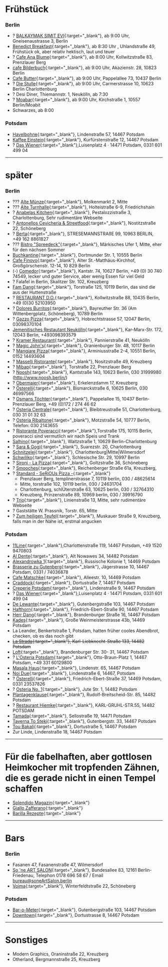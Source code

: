 # Frühstück
### Berlin
* ? [BALKAYMAK SIMIT EVI](https://www.balkaymaksimitevi.de/){:target="_blank"}, ab 9:00 Uhr, Gneisenaustrasse 3, Berlin
* [Benedict Breakfast](https://benedict-breakfast.de/pages/our-menu){:target="_blank"}, ab 8:30 Uhr , Uhlandstraße 49, Frühstück ok, aber relativ hektisch, laut und teuer
* ? [Cafe Ana Blume](https://cafe-anna-blume.de/){:target="_blank"}, ab 8:00 Uhr, Kollwitzstraße 83, Prenzlauer Berg
* [cafe Bilderbuch](https://www.cafe-bilderbuch.de/){:target="_blank"}, ab 9:00 Uhr, Akazienstr. 28, 10823 Berlin
* [Cafe Butter](https://www.cafe-butter.de/){:target="_blank"}, ab 9:00 Uhr, Pappelallee 73, 10437 Berlin
* ? [Die Stulle](https://www.die-stulle.com/){:target="_blank"}, ab 9:00 Uhr, Carmerstrasse 10, 10623 Berlin Charlottenburg
* ? Desi Diner, Thiemannstr. 1, Neukölln, ab 7:30
* ? [Moabar](https://www.moabar.com/fruehstueck/){:target="_blank"}, ab 9:00 Uhr, Kirchstraße 1, 10557 Berlin/Moabit
* Schwarzes, ab 8:00

### Potsdam
* [Havelbohne](https://havelbohne.de/){:target="_blank"}, Lindenstraße 57, 14467 Potsdam
* [Kaffee Einstein](https://einsteinkaffee-bistropotsdam.de/){:target="_blank"}, Kurfürstenstraße 12, 14467 Potsdam
* ? [Das Wiener](https://wiener-potsdam.de/){:target="_blank"},Luisenplatz 4 · 14471 Potsdam, 0331 601 499 04

***

# später
### Berlin
* ??? [Alte Münze](https://alte-muenze-berlin.de/actor/thegreens/){:target="_blank"}, Molkenmarkt 2, Mitte
* ??? [Alte Turnhalle](https://www.alte-turnhalle-berlin.de/){:target="_blank"}, Holteistraße 6-9, Friedrichshain
* ? [Anabelas Kitchen](https://www.anabelas-kitchen.de/){:target="_blank"}, Pestalozzistraße 3, Charlottenburg, Sehr rudimentäre Webseite
* ? [Antonellos Cevicheria & Streetfood](https://www.cevicheriastreetfood.de/){:target="_blank"}, Nostitzstraße 22, Schöneberg
* ? [Berta](https://www.bertarestaurant.com/){:target="_blank"}, STRESEMANNSTRAßE 99, 10963 BERLIN, +49 162 8861827
* ??? [Bistro "Spreedeck"](https://spreeschiffe.de/spreedeck/){:target="_blank"}, Märkisches Ufer 1, Mitte, eher für den nächsen Sommer
* [Buchkantine](https://buchkantine.de/){:target="_blank"}, Dortmunder Str. 1, 10555 Berlin
* [Cafe Finovo](http://www.cafe-finovo.de/){:target="_blank"}, Alter St.-Matthäus-Kirchhof, Großgörschenstr. 12-14, 10 829 Berlin
* (-) [Comedor](https://www.comedor.berlin/){:target="_blank"}, Kantstr. 74, 10627 Berlin, ​+49 (0) 30 740 74549, lecker und guter Service, aber wenig Essen für viel Geld
* ? Falafel in Berlin, Skalitzer Str. 102, Kreuzberg
* [Fam Dang](https://www.gastro-now.com/famdang){:target="_blank"}, Torstraße 125, 10119 Berlin, das sind die aus der Huttenstraße
* ? [RESTAURANT D.O.](https://www.do-restaurant.com){:target="_blank"}, Kollwitzstraße 88, 10435 Berlin, +49 (0)30 52103950
* ? [Dolores Burritos](https://dolores-burritos.de/){:target="_blank"}, Bayreuther Str. 36 (Am Wittenbergplatz, Schöneberg), 10789 Berlin
* ? [Gazzo Pizza](https://de.gazzopizza.com/){:target="_blank"}, Hobrechtstrasse 57, 12047 Berlin, 03098370104
* [Jemenitisches Restautant Neukölln](https://www.jemenrestaurant.de/neukoelln/){:target="_blank"}, Kar-Marx-Str. 172, 12043 Berlin, +493098393579
* ? [Kramer Restaurant](https://kramerberlin.com/){:target="_blank"}, Pannierstraße 41, Neukölln
* ? [Magic John's](https://www.magicjohns.com){:target="_blank"}, Oranienburger Str. 48,  10117  Berlin
* ? [Mangiare Pizza](https://arminiusmarkthalle.com/marktstaende/mangiare-berlin/){:target="_blank"}, Arminiusstraße 2-4, 10551 Berlin, 0152 14493604
* ? [Masselli Ristorante](https://maselliristorante.weebly.com/){:target="_blank"}, Nositzstraße 49, Kreuzberg
* ? [Mibap](https://mibap.berlin/en){:target="_blank"}, Torstraße 22, Prenzlauer Berg
* ? [Noosh](https://www.instagram.com/noosh_berlin/?hl=de){:target="_blank"}, Kantstraße 143, 10623 Berlin, 030 31999980 (http://www.noosh.berlin/)
* ? [Obermaier](https://www.obermaier-kreuzberg.de/){:target="_blank"}, Erkelenzdamm 17, Kreuzberg
* ? [Österelli](https://www.oesterelli.com/){:target="_blank"}, Bismarckstraße 6, 10625 Berlin, 030 46997566
* ? [Osmans Töchter](https://osmanstoechter.de/){:target="_blank"}, Pappelallee 15, 10437 Berlin-Prenzlauer Berg, +49 (0)172 / 274 46 62
* ? [Osteria Centrale](){:target="_blank"}, Bleibtreustraße 51, Charlottenburg, 030 31 01 32 63
* ? [Osteria Ribaltone](http://www.ribaltone.de){:target="_blank"}, Motzstraße 54, 10777 Berlin, Telefon:	030 2143655
* ? [Ristorante Poveracci](https://www.ristorantepoveracci.com){:target="_blank"},Torstraße 175, 10115 Berlin, poveracci sind vermutlich wir nach Speis und Trank
* [Salhino](https://www.salhino.de/){:target="_blank"}, Waitzstraße 1, 10629 Berlin-Charlottenburg
* ? [Sara & Gogi](https://sara-gogi.de){:target="_blank"}, Suarezstr. 20, Charlottenburg
* [Schnitzelei](https://www.schnitzelei.de/){:target="_blank"}, Charlottenburg\|Mitte\|Wilmersdorf
* [Schwiliko](http://www.schwiliko-berlin.de/){:target="_blank"}, Schlesische Str. 29, 10997 Berlin
* ? [Sironi - La Pizza](https://sironi.de/){:target="_blank"}, Goltzstraße 36, Schöneberg
* ? [Smooches](https://www.instagram.com/smoochesinberlin/){:target="_blank"}, Reichenberger Straße 61a, Kreuzberg,
* ? [Standard - SeRiOUs Pizza -](https://www.standard-berlin.de/){:target="_blank"}
  * Prenzlauer Berg, templinerstrasse 7, 10119 berlin, 030 / 48625614
  * Mitte, torstraße 102, 10119 berlin, 030 / 24631704
  * Charlottenburg,  schlÜterstraße 63, 10625 berlin, 030 / 32764310
  * Kreuzberg, Prinzenstraße 89, 10969 berlin, 030 / 39916790
* ? [Trio](https://trioberlin.webflow.io/){:target="_blank"}, Linienstraße 13, Mitte, sehr rudimentäre Webseite
* ? Gaststätte W. Prassnik, Torstr. 65, Mitte
* ? [Zum heiligen Teufel](https://zumheiligenteufel.de/){:target="_blank"}, Muskauer Straße 9, Kreuzberg, falls man in der Nähe ist, erstmal angucken

### Potsdam
* [11Line](https://11-line.de/){:target="_blank"},Charlottenstraße 119, 14467 Potsdam, +49 1520 9470803
* [Al Dente](https://al-dente-potsdam.de){:target="_blank"}, Alt Nowawes 34, 14482 Potsdam
* [Alexandrowka 1](https://www.alexandrowka-haus1.de){:target="_blank"}, Russische Kolonie 1, 14469 Potsdam
* [Brasserie zu Gutenberg](https://www.brasserie-zu-gutenberg.de){:target="_blank"}, Jägerstrasse 10, 14467 Potsdam, 0331 / 74036878
* [Cafe Matschke](https://www.matschkes-galeriecafe.de){:target="_blank"}, Alleestr. 10, 14469 Potsdam
* [Craddock](https://www.craddock-potsdam.de/){:target="_blank"}, Dortustraße 7, 14467 Potsdam
* [Creperie Potsdam](https://creperie-potsdam.de/){:target="_blank"}, Lindenstraße 9, 14467 Potsdam
* ? [Das Wiener](https://wiener-potsdam.de/){:target="_blank"},Luisenplatz 4 · 14471 Potsdam, 0331 601 499 04
* [De Lewante](http://delewante.de/){:target="_blank"}, Gutenbergstraße 103, 14467 Potsdam
* [Hafthorn](https://www.hafthorn.de/index.htm){:target="_blank"}, Friedrich-Ebert-Straße 90, 14467 Potsdam
* [Herr Dang](http://www.herr-dang.de/#/){:target="_blank"}, Brandenburger Straße 16, 14467 Potsdam 
* [Kades](http://restaurant-pfingstberg.de){:target="_blank"}, Große Weinmeisterstrasse 43b, 14469 Potsdam
* La Leander, Benkertstraße 1, Potsdam, hatten früher cooles Abendbrot, checken, ob es das noch gibt
* ~~[La Strada](https://la-strada-potsdam.de/){:target="_blank"}, Karl-Liebknecht-Straße 133, 14482 Potsdam~~
* [Loft](https://loft-potsdam.de/){:target="_blank"}, Brandenburger Str. 30- 31, 14467 Potsdam
* ? [L'Osteria Potsdam](https://losteria.net/de/restaurants/restaurant/potsdam/){:target="_blank"}, Otto-Braun-Platz 1, 14467 Potsdam, +49 331 60129800
* [Masala Haus](https://www.masala-haus.de/){:target="_blank"}, Lindenstr. 65, 14467 Potsdam
* [Noi Due](https://noidue.de/){:target="_blank"}, Lindenstraße 6, 14467, Potsdam
* ? [Österelli](https://www.oesterelli.com/){:target="_blank"}, Friedrich-Ebert-Straße 37, 14469 Potsdam, 0331 23537826
* ? [Osteria No. 1](https://www.osteria-n1.de){:target="_blank"}, Jute Str. 1, 14482 Potsdam
* [Plantagenklause](http://www.plantagenklause.de/){:target="_blank"}, Rudolf-Breitscheid-Str. 85, 14482 Potsdam
* ? [Restaurant Hiemke](https://www.restaurant-ottohiemke.de){:target="_blank"}, KARL-GRUHL-STR.55, 14482 POTSDAM
* [Tamada](https://tamada-potsdam.de/){:target="_blank"}, Sellostraße 19, 14471 Potsdam
* [Taverna To Steki](https://taverna-tosteki.de/){:target="_blank"}, Gutenbergstr. 33, 14467 Potsdam
* [Tou Bakali](https://www.bakaliko-potsdam.de){:target="_blank"}, Dortustraße 5, 14467 Potsdam
* Zur Linde, Lindenstraße 18, 14467 Potsdam

***

# Für die fabelhaften, aber gottlosen Heimkocher mit tropfenden Zähnen, die es gerade nicht in einen Tempel schaffen
* [Splendido Magazin](https://splendido-magazin.de/index/gerichte){:target="_blank"}
* [Giallo Zafferano](https://www.giallozafferano.it/){:target="_blank"}
* [Barilla Rezepte](https://www.barilla.com/de-de/search/rezepte?sort=relevance&page=1){:target="_blank"}

***

# Bars
### Berlin
* Fasanen 47, Fasanenstraße 47, Wilmersdorf
* [So 'ne ART SALON](https://www.soneartsalon.berlin/){:target="_blank"}, Bundesallee 83,  12161 Berlin-Friedenau, Telephon   0178 696 58 67   /   Email   bureau@soneArtSalon.berlin
* [Voima](http://www.voima.de/){:target="_blank"}, Winterfeldtstraße 22, Schöneberg
### Potsdam
* [Bar-o-Meter](https://barometer.eatbu.com/?lang=de){:target="_blank"}, Gutenbergstraße 103, 14467 Potsdam
* [Downtown](https://downtown-potsdam.de/){:target="_blank"}, Dortustrasse 8, 14467 Potsdam 

***

# Sonstiges
* Modern Graphics, Oraninstraße 22, Kreuzberg
* Otherland, Bergmannstraße 25, Kreuzberg
